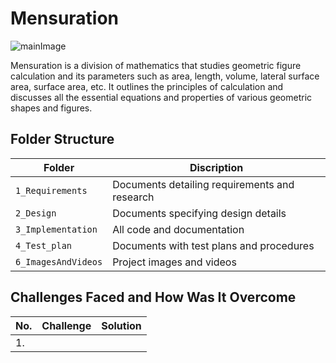 # Mensuration
![mainImage](https://files.askiitians.com/cdn/images/2018121-121450432-207-mensuration.png)


Mensuration is a division of mathematics that studies geometric figure calculation and its parameters such as area, length, volume, lateral surface area, surface area, etc. It outlines the principles of calculation and discusses all the essential equations and properties of various geometric shapes and figures.

## Folder Structure


| Folder              | Discription                                   |
|---------------------|-----------------------------------------------|
| `1_Requirements`    | Documents detailing requirements and research |
| `2_Design`          | Documents specifying design details           |
| `3_Implementation`  | All code and documentation                    |
| `4_Test_plan`       | Documents with test plans and procedures      |
| `6_ImagesAndVideos` | Project images and videos                     |

<!-- problems faced and their solutions -->
## Challenges Faced and How Was It Overcome

| No. | Challenge                                   | Solution                                                                                                                                                                                                                                                                                    |
|-----|---------------------------------------------|---------------------------------------------------------------------------------------------------------------------------------------------------------------------------------------------------------------------------------------------------------------------------------------------|
| 1.  |  |  |

